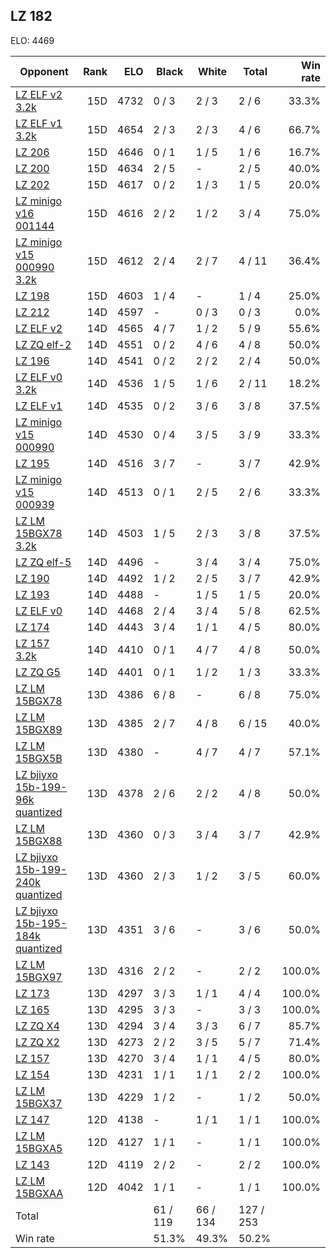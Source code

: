 ## LZ 182 ##

ELO: 4469

Opponent | Rank | ELO | Black | White | Total | Win rate
---------|-----:|----:|-------|-------|-------|-------:
[LZ ELF v2 3.2k](LZ%20ELF%20v2%203.2k.md) | 15D | 4732 | 0 / 3 | 2 / 3 | 2 / 6 | 33.3%
[LZ ELF v1 3.2k](LZ%20ELF%20v1%203.2k.md) | 15D | 4654 | 2 / 3 | 2 / 3 | 4 / 6 | 66.7%
[LZ 206](LZ%20206.md) | 15D | 4646 | 0 / 1 | 1 / 5 | 1 / 6 | 16.7%
[LZ 200](LZ%20200.md) | 15D | 4634 | 2 / 5 | - | 2 / 5 | 40.0%
[LZ 202](LZ%20202.md) | 15D | 4617 | 0 / 2 | 1 / 3 | 1 / 5 | 20.0%
[LZ minigo v16 001144](LZ%20minigo%20v16%20001144.md) | 15D | 4616 | 2 / 2 | 1 / 2 | 3 / 4 | 75.0%
[LZ minigo v15 000990 3.2k](LZ%20minigo%20v15%20000990%203.2k.md) | 15D | 4612 | 2 / 4 | 2 / 7 | 4 / 11 | 36.4%
[LZ 198](LZ%20198.md) | 15D | 4603 | 1 / 4 | - | 1 / 4 | 25.0%
[LZ 212](LZ%20212.md) | 14D | 4597 | - | 0 / 3 | 0 / 3 | 0.0%
[LZ ELF v2](LZ%20ELF%20v2.md) | 14D | 4565 | 4 / 7 | 1 / 2 | 5 / 9 | 55.6%
[LZ ZQ elf-2](LZ%20ZQ%20elf-2.md) | 14D | 4551 | 0 / 2 | 4 / 6 | 4 / 8 | 50.0%
[LZ 196](LZ%20196.md) | 14D | 4541 | 0 / 2 | 2 / 2 | 2 / 4 | 50.0%
[LZ ELF v0 3.2k](LZ%20ELF%20v0%203.2k.md) | 14D | 4536 | 1 / 5 | 1 / 6 | 2 / 11 | 18.2%
[LZ ELF v1](LZ%20ELF%20v1.md) | 14D | 4535 | 0 / 2 | 3 / 6 | 3 / 8 | 37.5%
[LZ minigo v15 000990](LZ%20minigo%20v15%20000990.md) | 14D | 4530 | 0 / 4 | 3 / 5 | 3 / 9 | 33.3%
[LZ 195](LZ%20195.md) | 14D | 4516 | 3 / 7 | - | 3 / 7 | 42.9%
[LZ minigo v15 000939](LZ%20minigo%20v15%20000939.md) | 14D | 4513 | 0 / 1 | 2 / 5 | 2 / 6 | 33.3%
[LZ LM 15BGX78 3.2k](LZ%20LM%2015BGX78%203.2k.md) | 14D | 4503 | 1 / 5 | 2 / 3 | 3 / 8 | 37.5%
[LZ ZQ elf-5](LZ%20ZQ%20elf-5.md) | 14D | 4496 | - | 3 / 4 | 3 / 4 | 75.0%
[LZ 190](LZ%20190.md) | 14D | 4492 | 1 / 2 | 2 / 5 | 3 / 7 | 42.9%
[LZ 193](LZ%20193.md) | 14D | 4488 | - | 1 / 5 | 1 / 5 | 20.0%
[LZ ELF v0](LZ%20ELF%20v0.md) | 14D | 4468 | 2 / 4 | 3 / 4 | 5 / 8 | 62.5%
[LZ 174](LZ%20174.md) | 14D | 4443 | 3 / 4 | 1 / 1 | 4 / 5 | 80.0%
[LZ 157 3.2k](LZ%20157%203.2k.md) | 14D | 4410 | 0 / 1 | 4 / 7 | 4 / 8 | 50.0%
[LZ ZQ G5](LZ%20ZQ%20G5.md) | 14D | 4401 | 0 / 1 | 1 / 2 | 1 / 3 | 33.3%
[LZ LM 15BGX78](LZ%20LM%2015BGX78.md) | 13D | 4386 | 6 / 8 | - | 6 / 8 | 75.0%
[LZ LM 15BGX89](LZ%20LM%2015BGX89.md) | 13D | 4385 | 2 / 7 | 4 / 8 | 6 / 15 | 40.0%
[LZ LM 15BGX5B](LZ%20LM%2015BGX5B.md) | 13D | 4380 | - | 4 / 7 | 4 / 7 | 57.1%
[LZ bjiyxo 15b-199-96k quantized](LZ%20bjiyxo%2015b-199-96k%20quantized.md) | 13D | 4378 | 2 / 6 | 2 / 2 | 4 / 8 | 50.0%
[LZ LM 15BGX88](LZ%20LM%2015BGX88.md) | 13D | 4360 | 0 / 3 | 3 / 4 | 3 / 7 | 42.9%
[LZ bjiyxo 15b-199-240k quantized](LZ%20bjiyxo%2015b-199-240k%20quantized.md) | 13D | 4360 | 2 / 3 | 1 / 2 | 3 / 5 | 60.0%
[LZ bjiyxo 15b-195-184k quantized](LZ%20bjiyxo%2015b-195-184k%20quantized.md) | 13D | 4351 | 3 / 6 | - | 3 / 6 | 50.0%
[LZ LM 15BGX97](LZ%20LM%2015BGX97.md) | 13D | 4316 | 2 / 2 | - | 2 / 2 | 100.0%
[LZ 173](LZ%20173.md) | 13D | 4297 | 3 / 3 | 1 / 1 | 4 / 4 | 100.0%
[LZ 165](LZ%20165.md) | 13D | 4295 | 3 / 3 | - | 3 / 3 | 100.0%
[LZ ZQ X4](LZ%20ZQ%20X4.md) | 13D | 4294 | 3 / 4 | 3 / 3 | 6 / 7 | 85.7%
[LZ ZQ X2](LZ%20ZQ%20X2.md) | 13D | 4273 | 2 / 2 | 3 / 5 | 5 / 7 | 71.4%
[LZ 157](LZ%20157.md) | 13D | 4270 | 3 / 4 | 1 / 1 | 4 / 5 | 80.0%
[LZ 154](LZ%20154.md) | 13D | 4231 | 1 / 1 | 1 / 1 | 2 / 2 | 100.0%
[LZ LM 15BGX37](LZ%20LM%2015BGX37.md) | 13D | 4229 | 1 / 2 | - | 1 / 2 | 50.0%
[LZ 147](LZ%20147.md) | 12D | 4138 | - | 1 / 1 | 1 / 1 | 100.0%
[LZ LM 15BGXA5](LZ%20LM%2015BGXA5.md) | 12D | 4127 | 1 / 1 | - | 1 / 1 | 100.0%
[LZ 143](LZ%20143.md) | 12D | 4119 | 2 / 2 | - | 2 / 2 | 100.0%
[LZ LM 15BGXAA](LZ%20LM%2015BGXAA.md) | 12D | 4042 | 1 / 1 | - | 1 / 1 | 100.0%
Total | | | 61 / 119 | 66 / 134 | 127 / 253 | 
Win rate| | | 51.3% | 49.3% | 50.2% | 
